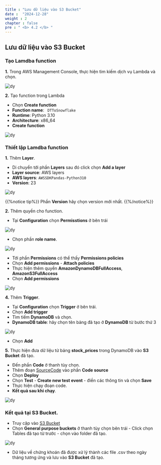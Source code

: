 ```yaml
---
title : "Lưu dữ liệu vào S3 Bucket"
date :  "2024-12-28"
weight : 2 
chapter : false
pre : " <b> 4.2 </b> "
---
```


## Lưu dữ liệu vào S3 Bucket
### Tạo Lamdba function

**1.** Trong AWS Management Console, thực hiện tìm kiếm dịch vụ Lambda và chọn.

![dy](https://vuthibichngoc.github.io/workshop_awsfcj_2024/images/3.connect/3.2.1.png)

**2.** Tạo function trong Lambda

- Chọn **Create function**
- **Function name**: ``` 
DTToSnowflake ```
- **Runtime**: Python 3.10
- **Architecture**: x86_64
- **Create function**

![dy](https://vuthibichngoc.github.io/workshop_awsfcj_2024/images/4.s3/4.2.1.png)

### Thiết lập Lamdba function

**1.** Thêm **Layer**.

- Di chuyển tới phần **Layers** sau đó click chọn **Add a layer**
- **Layer source**: AWS layers
- **AWS layers**: ``` AWSSDKPandas-Python310 ```
- **Version**: 23

![dy](https://vuthibichngoc.github.io/workshop_awsfcj_2024/images/3.connect/3.2.3.png)

{{%notice tip%}}
Phần **Version** hãy chọn version mới nhất.
{{%/notice%}}


**2.** Thêm quyền cho function.

- Tại **Configuration** chọn **Permisstions** ở bên trái

![dy](https://vuthibichngoc.github.io/workshop_awsfcj_2024/images/4.s3/4.png)

- Chọn phần **role name**.

![dy](https://vuthibichngoc.github.io/workshop_awsfcj_2024/images/4.s3/4.2.2.png)

- Tới phần **Permissions** có thể thấy **Permissions policies**
- Chọn **Add permissions** - **Attach policies**
- Thực hiện thêm quyền **AmazonDynamoDBFullAccess**, **AmazonS3FullAccess**
- Chọn **Add permissions**

![dy](https://vuthibichngoc.github.io/workshop_awsfcj_2024/images/4.s3/4.2.3.png)

**4.** Thêm **Trigger**.

- Tại **Configuration** chọn **Trigger** ở bên trái.
- Chọn **Add trigger**
- Tìm tiếm **DynamoDB** và chọn.
- **DynamoDB table**: hãy chọn tên bảng đã tạo ở **DynamoDB** từ bước thứ 3

![dy](https://vuthibichngoc.github.io/workshop_awsfcj_2024/images/4.s3/4.2.4.png)

- Chọn **Add**

**5.** Thực hiện đưa dữ liệu từ bảng **stock_prices** trong DynamoDB vào **S3 Bucket** đã tạo.

- Đến phần **Code** ở thanh tùy chọn.
- Thêm đoạn [SourceCode](https://vuthibichngoc.github.io/workshop_awsfcj_2024/file/DTToSnowflake.py) vào phần **Code source** 
- Chọn **Deploy**
- Chọn **Test** - **Create new test event** - điền các thông tin và chọn **Save**
- Thực hiện chạy đoạn code.
- **Kết quả sau khi chạy**.

![dy](https://vuthibichngoc.github.io/workshop_awsfcj_2024/images/4.s3/4.1.5.png)

### Kết quả tại S3 Bucket.

- Truy cập vào [S3 Bucket](https://us-east-1.console.aws.amazon.com/s3/get-started?region=us-east-1&bucketType=general)
- Chọn **General purpose buckets** ở thanh tùy chọn bên trái - Click chọn Tables đã tạo từ trước - chọn vào folder đã tạo.

![dy](https://vuthibichngoc.github.io/workshop_awsfcj_2024/images/4.s3/4.2.6.png)

- Dữ liệu về chứng khoán đã được xử lý thành các file .csv theo ngày tháng tương ứng và lưu vào **S3 Bucket** đã tạo.
